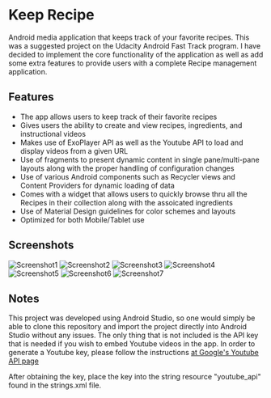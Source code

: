 # Keep Recipe
Android media application that keeps track of your favorite recipes. This was a suggested project on the Udacity Android Fast Track program. I have decided to implement the core functionality of the application as well as add some extra features to provide users with a complete Recipe management application.

## Features
<ul>
<li>The app allows users to keep track of their favorite recipes </li>
<li>Gives users the ability to create and view recipes, ingredients, and instructional videos</li>
<li>Makes use of ExoPlayer API as well as the Youtube API to load and display videos from a given URL</li>
<li>Use of fragments to present dynamic content in single pane/multi-pane layouts along with the proper handling of configuration changes</li>
<li>Use of various Android components such as Recycler views and Content Providers for dynamic loading of data</li>
<li>Comes with a widget that allows users to quickly browse thru all the Recipes in their collection along with the assoicated ingredients</li>
<li>Use of Material Design guidelines for color schemes and layouts</li>
<li>Optimized for both Mobile/Tablet use</li>
</ul>

## Screenshots

![Screenshot1](screenshots/smaller-res/main-mobile-portrait) ![Screenshot2](screenshots/smaller-res/detail_mobile_portrait) 
![Screenshot3](screenshots/smaller-res/media-mobile-portrait)
![Screenshot4](screenshots/smaller-res/add-mobile-portrait)
![Screenshot5](screenshots/smaller-res/dialog-recipeIngredints)
![Screenshot6](screenshots/smaller-res/widget) ![Screenshot7](screenshots/smaller-res/media-tablet-lan)  

## Notes

This project was developed using Android Studio, so one would simply be able to clone this repository and import the project
directly into Android Studio without any issues. The only thing that is not included is the API key that is needed if you
wish to embed Youtube videos in the app. In order to generate a Youtube key, please follow the instructions [at Google's Youtube API page](https://developers.google.com/youtube/v3/getting-started)

After obtaining the key, place the key into the string resource "youtube_api" found in the strings.xml file.



